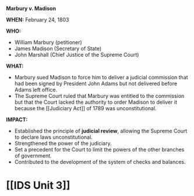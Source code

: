 **Marbury v. Madison**

**WHEN:** February 24, 1803

**WHO:**
* William Marbury (petitioner)
* James Madison (Secretary of State)
* John Marshall (Chief Justice of the Supreme Court)

**WHAT:**

* Marbury sued Madison to force him to deliver a judicial commission that had been signed by President John Adams but not delivered before Adams left office.
* The Supreme Court ruled that Marbury was entitled to the commission but that the Court lacked the authority to order Madison to deliver it because the [[Judiciary Act]] of 1789 was unconstitutional.

**IMPACT:**

* Established the principle of **judicial review**, allowing the Supreme Court to declare laws unconstitutional.
* Strengthened the power of the judiciary.
* Set a precedent for the Court to limit the powers of the other branches of government.
* Contributed to the development of the system of checks and balances.
# [[IDS Unit 3]]